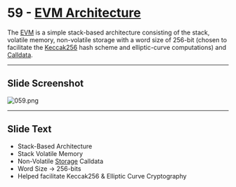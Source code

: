 # 59 - [EVM Architecture](EVM%20Architecture.md)

The [EVM](EVM.md) is a simple stack-based architecture consisting of the stack, volatile memory, non-volatile storage with a word size of 256-bit (chosen to facilitate the [Keccak256](Keccak256.md) hash scheme and elliptic-curve computations) and [Calldata](Calldata.md).

___
## Slide Screenshot
![059.png](../../images/1.%20Ethereum%20101/059.png)
___
## Slide Text
- Stack-Based Architecture
- Stack Volatile Memory
- Non-Volatile [Storage](Storage.md) Calldata
- Word Size -> 256-bits
- Helped facilitate Keccak256 & Elliptic Curve Cryptography 

